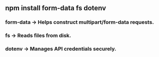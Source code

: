 ## npm install form-data fs dotenv
### form-data → Helps construct multipart/form-data requests.
### fs → Reads files from disk.
### dotenv → Manages API credentials securely.